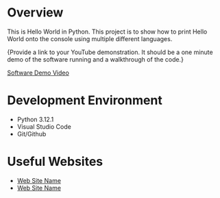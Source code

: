 # Overview

This is Hello World in Python.  This project is to show how to print Hello World onto the console using multiple different languages.

{Provide a link to your YouTube demonstration.  It should be a one minute demo of the software running and a walkthrough of the code.}

[Software Demo Video](http://youtube.link.goes.here)

# Development Environment

* Python 3.12.1
* Visual Studio Code
* Git/Github

# Useful Websites

* [Web Site Name](https://byui.instructure.com/courses/269310/assignments/12433789?return_to=https%3A%2F%2Fbyui.instructure.com%2Fcalendar%23view_name%3Dmonth%26view_start%3D2024-01-09)
* [Web Site Name](http://url.link.goes.here)